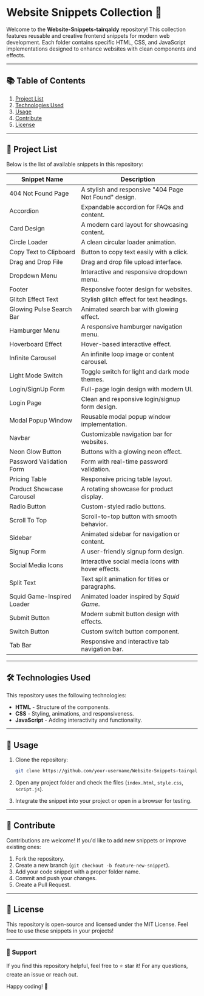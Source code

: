 # Website Snippets Collection 🚀

Welcome to the **Website-Snippets-tairqaldy** repository! This collection features reusable and creative frontend snippets for modern web development. Each folder contains specific HTML, CSS, and JavaScript implementations designed to enhance websites with clean components and effects.

---

## 📚 Table of Contents

1. [Project List](#project-list)
2. [Technologies Used](#technologies-used)
3. [Usage](#usage)
4. [Contribute](#contribute)
5. [License](#license)

---

## 🚀 Project List

Below is the list of available snippets in this repository:

| **Snippet Name**                | **Description**                                      |
|---------------------------------|------------------------------------------------------|
| 404 Not Found Page              | A stylish and responsive "404 Page Not Found" design.|
| Accordion                       | Expandable accordion for FAQs and content.           |
| Card Design                     | A modern card layout for showcasing content.         |
| Circle Loader                   | A clean circular loader animation.                   |
| Copy Text to Clipboard          | Button to copy text easily with a click.             |
| Drag and Drop File              | Drag and drop file upload interface.                 |
| Dropdown Menu                   | Interactive and responsive dropdown menu.            |
| Footer                          | Responsive footer design for websites.               |
| Glitch Effect Text              | Stylish glitch effect for text headings.             |
| Glowing Pulse Search Bar        | Animated search bar with glowing effect.             |
| Hamburger Menu                  | A responsive hamburger navigation menu.              |
| Hoverboard Effect               | Hover-based interactive effect.                      |
| Infinite Carousel               | An infinite loop image or content carousel.          |
| Light Mode Switch               | Toggle switch for light and dark mode themes.        |
| Login/SignUp Form               | Full-page login design with modern UI.               |
| Login Page                      | Clean and responsive login/signup form design.       |
| Modal Popup Window              | Reusable modal popup window implementation.          |
| Navbar                          | Customizable navigation bar for websites.            |
| Neon Glow Button                | Buttons with a glowing neon effect.                  |
| Password Validation Form        | Form with real-time password validation.             |
| Pricing Table                   | Responsive pricing table layout.                     |
| Product Showcase Carousel       | A rotating showcase for product display.             |
| Radio Button                    | Custom-styled radio buttons.                         |
| Scroll To Top                   | Scroll-to-top button with smooth behavior.           |
| Sidebar                         | Animated sidebar for navigation or content.          |
| Signup Form                     | A user-friendly signup form design.                  |
| Social Media Icons              | Interactive social media icons with hover effects.   |
| Split Text                      | Text split animation for titles or paragraphs.       |
| Squid Game-Inspired Loader      | Animated loader inspired by *Squid Game*.            |
| Submit Button                   | Modern submit button design with effects.            |
| Switch Button                   | Custom switch button component.                      |
| Tab Bar                         | Responsive and interactive tab navigation bar.       |

---

## 🛠️ Technologies Used

This repository uses the following technologies:

- **HTML** - Structure of the components.
- **CSS** - Styling, animations, and responsiveness.
- **JavaScript** - Adding interactivity and functionality.

---

## 🔧 Usage

1. Clone the repository:
   ```bash
   git clone https://github.com/your-username/Website-Snippets-tairqaldy.git
   ```

2. Open any project folder and check the files (`index.html`, `style.css`, `script.js`).

3. Integrate the snippet into your project or open in a browser for testing.

---

## 🤝 Contribute

Contributions are welcome! If you'd like to add new snippets or improve existing ones:

1. Fork the repository.
2. Create a new branch (`git checkout -b feature-new-snippet`).
3. Add your code snippet with a proper folder name.
4. Commit and push your changes.
5. Create a Pull Request.

---

## 📄 License

This repository is open-source and licensed under the MIT License. Feel free to use these snippets in your projects!

---

### 🌟 Support

If you find this repository helpful, feel free to ⭐ star it! For any questions, create an issue or reach out.

Happy coding! 🚀
